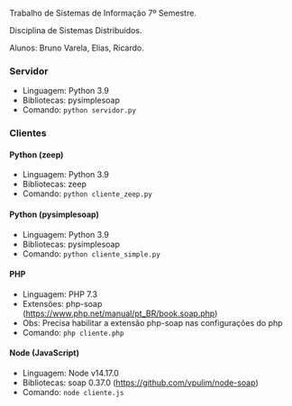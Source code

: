 Trabalho de Sistemas de Informação 7º Semestre.

Disciplina de Sistemas Distribuídos.

Alunos: Bruno Varela, Elias, Ricardo.


### Servidor
- Linguagem: Python 3.9
- Bibliotecas: pysimplesoap
- Comando: ```python servidor.py```


### Clientes

#### Python (zeep)
- Linguagem: Python 3.9
- Bibliotecas: zeep
- Comando: ```python cliente_zeep.py```


#### Python (pysimplesoap)
- Linguagem: Python 3.9
- Bibliotecas: pysimplesoap
- Comando: ```python cliente_simple.py```


#### PHP
- Linguagem: PHP 7.3
- Extensões: php-soap (https://www.php.net/manual/pt_BR/book.soap.php)
- Obs: Precisa habilitar a extensão php-soap nas configurações do php
- Comando: ```php cliente.php```


#### Node (JavaScript)
- Linguagem: Node v14.17.0
- Bibliotecas: soap 0.37.0 (https://github.com/vpulim/node-soap)
- Comando: ```node cliente.js```



